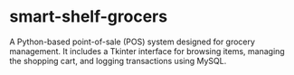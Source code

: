 # smart-shelf-grocers
A Python-based point-of-sale (POS) system designed for grocery management. It includes a Tkinter interface for browsing items, managing the shopping cart, and logging transactions using MySQL.

